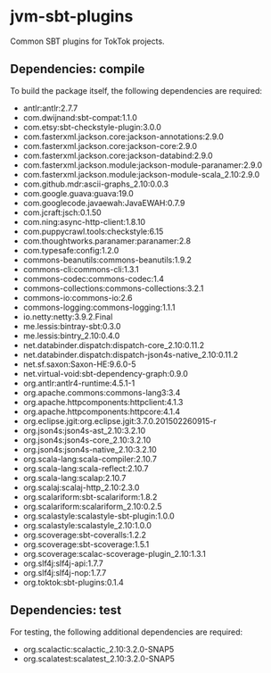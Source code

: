 # jvm-sbt-plugins

Common SBT plugins for TokTok projects.

## Dependencies: compile

To build the package itself, the following dependencies are required:

-   antlr:antlr:2.7.7
-   com.dwijnand:sbt-compat:1.1.0
-   com.etsy:sbt-checkstyle-plugin:3.0.0
-   com.fasterxml.jackson.core:jackson-annotations:2.9.0
-   com.fasterxml.jackson.core:jackson-core:2.9.0
-   com.fasterxml.jackson.core:jackson-databind:2.9.0
-   com.fasterxml.jackson.module:jackson-module-paranamer:2.9.0
-   com.fasterxml.jackson.module:jackson-module-scala_2.10:2.9.0
-   com.github.mdr:ascii-graphs_2.10:0.0.3
-   com.google.guava:guava:19.0
-   com.googlecode.javaewah:JavaEWAH:0.7.9
-   com.jcraft:jsch:0.1.50
-   com.ning:async-http-client:1.8.10
-   com.puppycrawl.tools:checkstyle:6.15
-   com.thoughtworks.paranamer:paranamer:2.8
-   com.typesafe:config:1.2.0
-   commons-beanutils:commons-beanutils:1.9.2
-   commons-cli:commons-cli:1.3.1
-   commons-codec:commons-codec:1.4
-   commons-collections:commons-collections:3.2.1
-   commons-io:commons-io:2.6
-   commons-logging:commons-logging:1.1.1
-   io.netty:netty:3.9.2.Final
-   me.lessis:bintray-sbt:0.3.0
-   me.lessis:bintry_2.10:0.4.0
-   net.databinder.dispatch:dispatch-core_2.10:0.11.2
-   net.databinder.dispatch:dispatch-json4s-native_2.10:0.11.2
-   net.sf.saxon:Saxon-HE:9.6.0-5
-   net.virtual-void:sbt-dependency-graph:0.9.0
-   org.antlr:antlr4-runtime:4.5.1-1
-   org.apache.commons:commons-lang3:3.4
-   org.apache.httpcomponents:httpclient:4.1.3
-   org.apache.httpcomponents:httpcore:4.1.4
-   org.eclipse.jgit:org.eclipse.jgit:3.7.0.201502260915-r
-   org.json4s:json4s-ast_2.10:3.2.10
-   org.json4s:json4s-core_2.10:3.2.10
-   org.json4s:json4s-native_2.10:3.2.10
-   org.scala-lang:scala-compiler:2.10.7
-   org.scala-lang:scala-reflect:2.10.7
-   org.scala-lang:scalap:2.10.7
-   org.scalaj:scalaj-http_2.10:2.3.0
-   org.scalariform:sbt-scalariform:1.8.2
-   org.scalariform:scalariform_2.10:0.2.5
-   org.scalastyle:scalastyle-sbt-plugin:1.0.0
-   org.scalastyle:scalastyle_2.10:1.0.0
-   org.scoverage:sbt-coveralls:1.2.2
-   org.scoverage:sbt-scoverage:1.5.1
-   org.scoverage:scalac-scoverage-plugin_2.10:1.3.1
-   org.slf4j:slf4j-api:1.7.7
-   org.slf4j:slf4j-nop:1.7.7
-   org.toktok:sbt-plugins:0.1.4

## Dependencies: test

For testing, the following additional dependencies are required:

-   org.scalactic:scalactic_2.10:3.2.0-SNAP5
-   org.scalatest:scalatest_2.10:3.2.0-SNAP5
